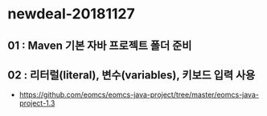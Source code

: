 # newdeal-20181127

## 01 : Maven 기본 자바 프로젝트 폴더 준비
## 02 : 리터럴(literal), 변수(variables), 키보드 입력 사용

- https://github.com/eomcs/eomcs-java-project/tree/master/eomcs-java-project-1.3